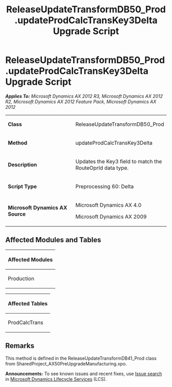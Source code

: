 ﻿---
title: ReleaseUpdateTransformDB50_Prod.updateProdCalcTransKey3Delta Upgrade Script
TOCTitle: ReleaseUpdateTransformDB50_Prod.updateProdCalcTransKey3Delta Upgrade Script
ms:assetid: 7db87946-75ef-b9a0-7905-0698275cb68c
ms:mtpsurl: https://msdn.microsoft.com/en-us/library/JJ719486(v=AX.60)
ms:contentKeyID: 49709276
ms.date: 05/18/2015
mtps_version: v=AX.60
---

# ReleaseUpdateTransformDB50\_Prod.updateProdCalcTransKey3Delta Upgrade Script 


_**Applies To:** Microsoft Dynamics AX 2012 R3, Microsoft Dynamics AX 2012 R2, Microsoft Dynamics AX 2012 Feature Pack, Microsoft Dynamics AX 2012_

<table>
<colgroup>
<col style="width: 50%" />
<col style="width: 50%" />
</colgroup>
<tbody>
<tr class="odd">
<td><p><strong>Class</strong></p></td>
<td><p>ReleaseUpdateTransformDB50_Prod</p></td>
</tr>
<tr class="even">
<td><p><strong>Method</strong></p></td>
<td><p>updateProdCalcTransKey3Delta</p></td>
</tr>
<tr class="odd">
<td><p><strong>Description</strong></p></td>
<td><p>Updates the Key3 field to match the RouteOprId data type.</p></td>
</tr>
<tr class="even">
<td><p><strong>Script Type</strong></p></td>
<td><p>Preprocessing 60: Delta</p></td>
</tr>
<tr class="odd">
<td><p><strong>Microsoft Dynamics AX Source</strong></p></td>
<td><p>Microsoft Dynamics AX 4.0</p>
<p>Microsoft Dynamics AX 2009</p></td>
</tr>
</tbody>
</table>


## Affected Modules and Tables

<table>
<colgroup>
<col style="width: 100%" />
</colgroup>
<thead>
<tr class="header">
<th><p>Affected Modules</p></th>
</tr>
</thead>
<tbody>
<tr class="odd">
<td><p>Production</p></td>
</tr>
</tbody>
</table>


<table>
<colgroup>
<col style="width: 100%" />
</colgroup>
<thead>
<tr class="header">
<th><p>Affected Tables</p></th>
</tr>
</thead>
<tbody>
<tr class="odd">
<td><p>ProdCalcTrans</p></td>
</tr>
</tbody>
</table>


## Remarks

This method is defined in the ReleaseUpdateTransformDB41\_Prod class from SharedProject\_AX50PreUpgradeManufacturing.xpo.

  
**Announcements:** To see known issues and recent fixes, use [Issue search](http://go.microsoft.com/fwlink/?linkid=389258) in [Microsoft Dynamics Lifecycle Services](http://go.microsoft.com/fwlink/?linkid=306505) (LCS).


